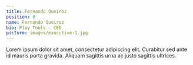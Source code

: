 ```yaml
---
title: Fernando Queiroz
position: 0
name: Fernando Queiroz
bio: Play Tools - CEO
picture: images/executive-1.jpg
---
```


Lorem ipsum dolor sit amet, consectetur adipiscing elit. Curabitur sed ante id mauris porta gravida. Aliquam sagittis urna ac justo sagittis ultrices.